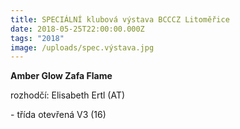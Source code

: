 ```yaml
---
title: SPECIÁLNÍ klubová výstava BCCCZ Litoměřice
date: 2018-05-25T22:00:00.000Z
tags: "2018"
image: /uploads/spec.výstava.jpg
---
```

**Amber Glow Zafa Flame** 

rozhodčí: Elisabeth Ertl (AT)

\- třída otevřená V3 (16)